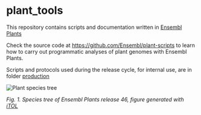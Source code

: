 # plant_tools

This repository contains scripts and documentation written in [Ensembl Plants](http://plants.ensembl.org)

Check the source code at https://github.com/Ensembl/plant-scripts to learn how to carry out programmatic analyses of plant genomes with Ensembl Plants.

Scripts and protocols used during the release cycle, for internal use, are in folder [production](./production/)

![Plant species tree](./EnsemblPlants46.png)

*Fig. 1. Species tree of Ensembl Plants release 46, figure generated with [iTOL](https://itol.embl.de)*
